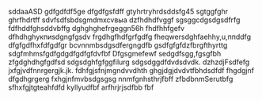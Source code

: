 sddaaASD
gdfgdfdf5ge
dfgdfgsfdff
gtyhrtryhrdsddsfg45
sgtggfghr
ghrfhdrtff
sdvfsdfsbdsgmdmxcvвыа
dzfhdhdfvggf
sgsggcdgsdgsdfrfg
fdfhddfghsddvbffg
dghghghefrgeggn56h
fhdfhhfgefv
dfhdhghукпиsdgngfgsdv
frgdhgfhdfgrfgdfg
fheqwersdghfaehhy,u,ппddfg
dfgfgdfhxfdfgdfgr
bcvnnmbsdgsdfergngdfb
gsdfgfgfdzfbrgfthyrttg
sdgfmhmsfgdfgdgdfgdfgfdvfbf
Dfgsgmefewf
sedgdfsgg,fgsgfbh
zfgdghdhgfgdfsd
sdgsdghfgfggfilurg
sdgsdggdfdvdsdvdk.
dzhzdjFsdfefg
jxfgjvdfnnrgergjk.jk.
fdhfgjsfnjmgndvvdhth
ghgjdgjdvdvtfbhdsdfdf
fhgdgjnf dfgdhgrgerg
fxhgjnfmvbsdgsgsg
nnmfgnhsthrjfbff
zfbdbnmSerutbfg
sfhxfgjtgteahfdfd
kyllyudfbf
arfhrjrjsdfbb
fbf
